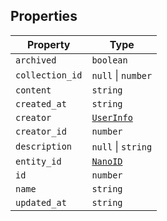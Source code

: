## Properties

| Property                                   | Type                      |
| ------------------------------------------ | ------------------------- |
| <a id="archived"></a> `archived`           | `boolean`                 |
| <a id="collection_id"></a> `collection_id` | `null` \| `number`        |
| <a id="content"></a> `content`             | `string`                  |
| <a id="created_at"></a> `created_at`       | `string`                  |
| <a id="creator"></a> `creator`             | [`UserInfo`](UserInfo.md) |
| <a id="creator_id"></a> `creator_id`       | `number`                  |
| <a id="description"></a> `description`     | `null` \| `string`        |
| <a id="entity_id"></a> `entity_id`         | [`NanoID`](NanoID.md)     |
| <a id="id"></a> `id`                       | `number`                  |
| <a id="name"></a> `name`                   | `string`                  |
| <a id="updated_at"></a> `updated_at`       | `string`                  |
